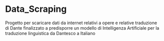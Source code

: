 # Data_Scraping

Progetto per scaricare dati da internet relativi a opere e relative traduzione di Dante finalizzato a predisporre un modello di Intelligenza Artificiale per la traduzione linguistica da Dantesco a Italiano
